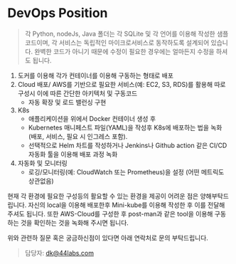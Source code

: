 # DevOps Position 

> 각 Python, nodeJs, Java 폴더는 각 SQLite 및 각 언어를 이용해 작성한 샘플 코드이며, 각 서비스는 독립적인 마이크로서비스로 동작하도록 설계되어 있습니다. 
> 완벽한 코드가 아니기 때문에 수정이 필요한 경우에는 얼마든지 수정을 하셔도 됩니다. 


1. 도커를 이용해 각가 컨테이너를 이용해 구동하는 형태로 배포
2. Cloud 배포/ AWS를 기반으로 필요한 서비스(예: EC2, S3, RDS)를 활용해 따로 구성시 이에 따른 간단한 아키텍처 및 구동코드 
   - 자동 확장 및 로드 밸런싱 구현
3. K8s
    - 애플리케이션을 위에서 Docker 컨테이너 생성 후 
    - Kubernetes 매니페스트 파일(YAML)을 작성후 K8s에 배포하는 법을 녹화 (배포, 서비스, 필요 시 인그레스 포함).
    - 선택적으로 Helm 차트를 작성하거나 Jenkins나 Github action 같은 CI/CD 자동화 툴을 이용해 배포 과정 녹화
4. 자동화 및 모니터링
   - 로깅/모니터링(예: CloudWatch 또는 Prometheus)을 설정 (어떤 메트릭도 상관없음)

현재 각 환경에 필요한 구성등의 활요할 수 있는 환경을 제공이 어려운 점은 양해부탁드립니다. 
자신의 local을 이용해 배포한후 Mini-kube를 이용해 작성한 후 이를 전달해 주셔도 됩니다. 
또한 AWS-Cloud를 구성한 후 post-man과 같은 tool을 이용해 구동하는 것을 확인하는 것을 녹화해 주시면 됩니다. 

위와 관련하 질문 혹은 궁금하신점이 있다면 아래 연락처로 문의 부탁드립니다. 
> 담당자: dk@44labs.com